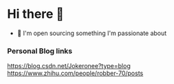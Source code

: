 # Hi there 👋


- 🔭 I'm open sourcing something I'm passionate about

### Personal Blog links

https://blog.csdn.net/Jokeronee?type=blog
<br/>
https://www.zhihu.com/people/robber-70/posts
